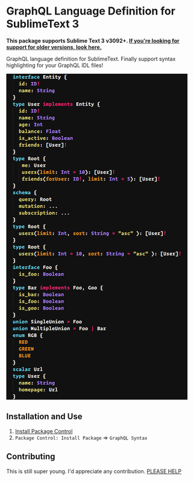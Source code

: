 
# GraphQL Language Definition for SublimeText 3

**This package supports Sublime Text 3 v3092+.
[If you're looking for support for older versions, look here.](https://github.com/dncrews/GraphQL-SublimeText2)**

GraphQL language definition for SublimeText. Finally support syntax highlighting for your GraphQL IDL files!

![Highlit Screenshot](screenshot.png)

## Installation and Use

1. [Install Package Control](https://sublime.wbond.net/installation)
2. `Package Control: Install Package` => `GraphQL Syntax`


## Contributing

This is still super young. I'd appreciate any contribution. [PLEASE HELP](https://www.youtube.com/watch?v=1eSMxRya2S8)
